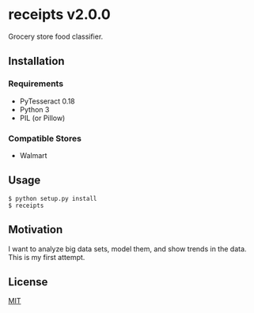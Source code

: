 # receipts v2.0.0

Grocery store food classifier.

## Installation
### Requirements
* PyTesseract 0.18
* Python 3
* PIL (or Pillow)

### Compatible Stores
* Walmart

## Usage

    $ python setup.py install
    $ receipts

## Motivation

I want to analyze big data sets, model them, and show trends in the data. This is my first attempt.

## License

[MIT](LICENSE)


